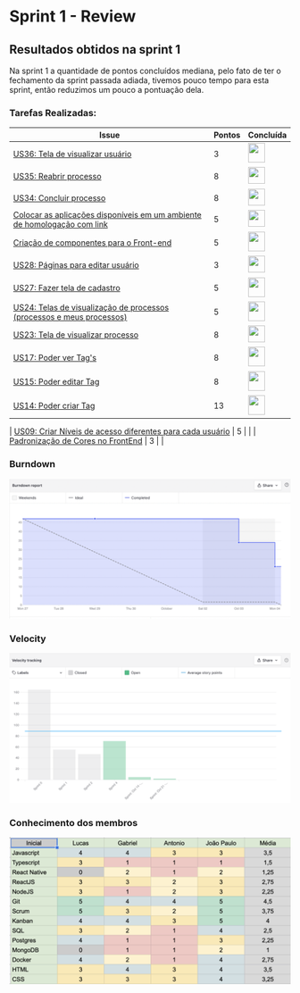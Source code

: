 # Sprint 1 - Review

## Resultados obtidos na sprint 1

Na sprint 1 a quantidade de pontos concluídos mediana, pelo fato de ter o fechamento da sprint passada adiada, tivemos pouco tempo para esta sprint, então reduzimos um pouco a pontuação dela.

### Tarefas Realizadas:

| Issue                                                                                                                               | Pontos | Concluída                                                                                                     |
| ----------------------------------------------------------------------------------------------------------------------------------- | ------ | ------------------------------------------------------------------------------------------------------------- |
| [US36: Tela de visualizar usuário](https://github.com/fga-eps-mds/2021.1-Oraculo/issues/90)                                         | 3      | <image src="https://i.pinimg.com/originals/21/3d/c0/213dc0ed0a2e69d1978c75bfbcff903a.png" width=30 height=35> |
| [US35: Reabrir processo](https://github.com/fga-eps-mds/2021.1-Oraculo/issues/89)                                                   | 8      | <image src="https://contmoura.com.br/wp-content/uploads/2019/09/x-png-icon-8.png" width=30 height=30>         |
| [US34: Concluir processo](https://github.com/fga-eps-mds/2021.1-Oraculo/issues/88)                                                  | 8      | <image src="https://contmoura.com.br/wp-content/uploads/2019/09/x-png-icon-8.png" width=30 height=30>         |
| [Colocar as aplicações disponíveis em um ambiente de homologação com link](https://github.com/fga-eps-mds/2021.1-Oraculo/issues/87) | 5      | <image src="https://contmoura.com.br/wp-content/uploads/2019/09/x-png-icon-8.png" width=30 height=30>         |
| [Criação de componentes para o Front-end ](https://github.com/fga-eps-mds/2021.1-Oraculo/issues/85)                                 | 5      | <image src="https://i.pinimg.com/originals/21/3d/c0/213dc0ed0a2e69d1978c75bfbcff903a.png" width=30 height=35> |
| [US28: Páginas para editar usuário](https://github.com/fga-eps-mds/2021.1-Oraculo/issues/78)                                        | 3      | <image src="https://contmoura.com.br/wp-content/uploads/2019/09/x-png-icon-8.png" width=30 height=30>         |
| [US27: Fazer tela de cadastro](https://github.com/fga-eps-mds/2021.1-Oraculo/issues/77)                                             | 5      | <image src="https://i.pinimg.com/originals/21/3d/c0/213dc0ed0a2e69d1978c75bfbcff903a.png" width=30 height=35> |
| [US24: Telas de visualização de processos (processos e meus processos) ](https://github.com/fga-eps-mds/2021.1-Oraculo/issues/74)   | 5      | <image src="https://i.pinimg.com/originals/21/3d/c0/213dc0ed0a2e69d1978c75bfbcff903a.png" width=30 height=35> |
| [US23: Tela de visualizar processo](https://github.com/fga-eps-mds/2021.1-Oraculo/issues/73)                                        | 8      | <image src="https://contmoura.com.br/wp-content/uploads/2019/09/x-png-icon-8.png" width=30 height=30>         |
| [US17: Poder ver Tag's ](https://github.com/fga-eps-mds/2021.1-Oraculo/issues/47)                                                   | 8      | <image src="https://i.pinimg.com/originals/21/3d/c0/213dc0ed0a2e69d1978c75bfbcff903a.png" width=30 height=35> |
| [US15: Poder editar Tag ](https://github.com/fga-eps-mds/2021.1-Oraculo/issues/45)                                                  | 8      | <image src="https://i.pinimg.com/originals/21/3d/c0/213dc0ed0a2e69d1978c75bfbcff903a.png" width=30 height=35> |
| [US14: Poder criar Tag](https://github.com/fga-eps-mds/2021.1-Oraculo/issues/44)                                                    | 13     | <image src="https://i.pinimg.com/originals/21/3d/c0/213dc0ed0a2e69d1978c75bfbcff903a.png" width=30 height=35> |

| [US09: Criar Níveis de acesso diferentes para cada usuário](https://github.com/fga-eps-mds/2021.1-Oraculo/issues/39) | 5 | |
| [Padronização de Cores no FrontEnd](https://github.com/fga-eps-mds/2021.1-Oraculo/issues/61) | 3 | |

### Burndown

![Burndown](../../imgs/burndown/sprint2.png)

### Velocity

![Velocity](../../imgs/velocity/sprint2.png)

### Conhecimento dos membros

![Conhecimento dos membros](../../imgs/conhecimento/sprint2.png)
